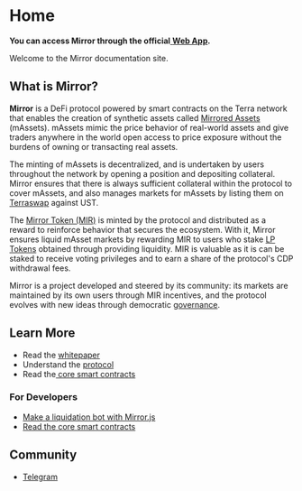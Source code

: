 # Home

**You can access Mirror through the official**[ **Web App**](user-guide/getting-started/)**.**

Welcome to the Mirror documentation site.

## What is Mirror?

**Mirror** is a DeFi protocol powered by smart contracts on the Terra network that enables the creation of synthetic assets called [Mirrored Assets](protocol/mirrored-assets-massets.md) \(mAssets\). mAssets mimic the price behavior of real-world assets and give traders anywhere in the world open access to price exposure without the burdens of owning or transacting real assets.

The minting of mAssets is decentralized, and is undertaken by users throughout the network by opening a position and depositing collateral. Mirror ensures that there is always sufficient collateral within the protocol to cover mAssets, and also manages markets for mAssets by listing them on [Terraswap](protocol/terraswap.md) against UST.

The [Mirror Token \(MIR\)](protocol/mirror-token-mir.md) is minted by the protocol and distributed as a reward to reinforce behavior that secures the ecosystem. With it, Mirror ensures liquid mAsset markets by rewarding MIR to users who stake [LP Tokens](protocol/lp-token.md) obtained through providing liquidity. MIR is valuable as it is can be staked to receive voting privileges and to earn a share of the protocol's CDP withdrawal fees.

Mirror is a project developed and steered by its community: its markets are maintained by its own users through MIR incentives, and the protocol evolves with new ideas through democratic [governance](protocol/governance.md).

## Learn More

* Read the [whitepaper](https://whitepaper.com)
* Understand the [protocol](protocol/synopsis.md)
* Read the[ core smart contracts](contracts/architecture.md)

### For Developers

* [Make a liquidation bot with Mirror.js](developer-tools/mirror.js.md)
* [Read the core smart contracts](contracts/architecture.md)

## Community

* [Telegram](https://t.me/mirror_protocol)

